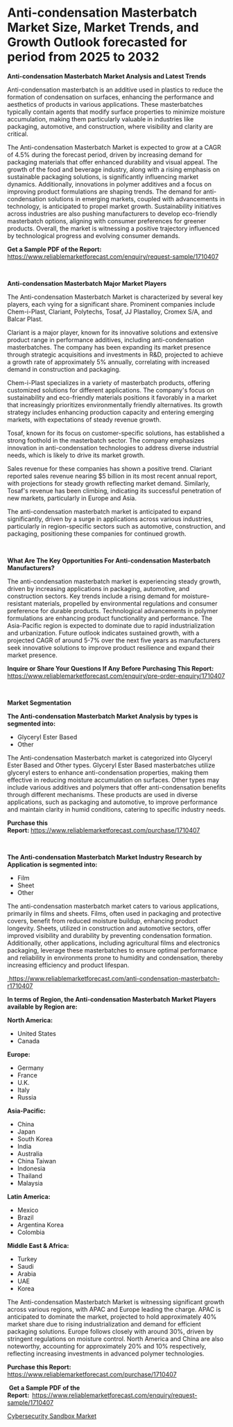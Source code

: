 <p><h1>Anti-condensation Masterbatch Market Size, Market Trends, and Growth Outlook forecasted for period from 2025 to 2032</h1></p><p><strong>Anti-condensation Masterbatch Market Analysis and Latest Trends</strong></p>
<p><p>Anti-condensation masterbatch is an additive used in plastics to reduce the formation of condensation on surfaces, enhancing the performance and aesthetics of products in various applications. These masterbatches typically contain agents that modify surface properties to minimize moisture accumulation, making them particularly valuable in industries like packaging, automotive, and construction, where visibility and clarity are critical.</p><p>The Anti-condensation Masterbatch Market is expected to grow at a CAGR of 4.5% during the forecast period, driven by increasing demand for packaging materials that offer enhanced durability and visual appeal. The growth of the food and beverage industry, along with a rising emphasis on sustainable packaging solutions, is significantly influencing market dynamics. Additionally, innovations in polymer additives and a focus on improving product formulations are shaping trends. The demand for anti-condensation solutions in emerging markets, coupled with advancements in technology, is anticipated to propel market growth. Sustainability initiatives across industries are also pushing manufacturers to develop eco-friendly masterbatch options, aligning with consumer preferences for greener products. Overall, the market is witnessing a positive trajectory influenced by technological progress and evolving consumer demands.</p></p>
<p><strong>Get a Sample PDF of the Report:&nbsp;</strong> <a href="https://www.reliablemarketforecast.com/enquiry/request-sample/1710407?utm_campaign=2479&utm_medium=2&utm_source=Github&utm_content=ia&utm_term=27032025&utm_id=anti-condensation-masterbatch">https://www.reliablemarketforecast.com/enquiry/request-sample/1710407</a></p>
<p>&nbsp;</p>
<p><strong>Anti-condensation Masterbatch Major Market Players</strong></p>
<p><p>The Anti-condensation Masterbatch Market is characterized by several key players, each vying for a significant share. Prominent companies include Chem-i-Plast, Clariant, Polytechs, Tosaf, JJ Plastalloy, Cromex S/A, and Balcar Plast.</p><p>Clariant is a major player, known for its innovative solutions and extensive product range in performance additives, including anti-condensation masterbatches. The company has been expanding its market presence through strategic acquisitions and investments in R&D, projected to achieve a growth rate of approximately 5% annually, correlating with increased demand in construction and packaging.</p><p>Chem-i-Plast specializes in a variety of masterbatch products, offering customized solutions for different applications. The company's focus on sustainability and eco-friendly materials positions it favorably in a market that increasingly prioritizes environmentally friendly alternatives. Its growth strategy includes enhancing production capacity and entering emerging markets, with expectations of steady revenue growth.</p><p>Tosaf, known for its focus on customer-specific solutions, has established a strong foothold in the masterbatch sector. The company emphasizes innovation in anti-condensation technologies to address diverse industrial needs, which is likely to drive its market growth.</p><p>Sales revenue for these companies has shown a positive trend. Clariant reported sales revenue nearing $5 billion in its most recent annual report, with projections for steady growth reflecting market demand. Similarly, Tosaf's revenue has been climbing, indicating its successful penetration of new markets, particularly in Europe and Asia.</p><p>The anti-condensation masterbatch market is anticipated to expand significantly, driven by a surge in applications across various industries, particularly in region-specific sectors such as automotive, construction, and packaging, positioning these companies for continued growth.</p></p>
<p>&nbsp;</p>
<p><strong>What Are The Key Opportunities For Anti-condensation Masterbatch Manufacturers?</strong></p>
<p><p>The anti-condensation masterbatch market is experiencing steady growth, driven by increasing applications in packaging, automotive, and construction sectors. Key trends include a rising demand for moisture-resistant materials, propelled by environmental regulations and consumer preference for durable products. Technological advancements in polymer formulations are enhancing product functionality and performance. The Asia-Pacific region is expected to dominate due to rapid industrialization and urbanization. Future outlook indicates sustained growth, with a projected CAGR of around 5-7% over the next five years as manufacturers seek innovative solutions to improve product resilience and expand their market presence.</p></p>
<p><strong>Inquire or Share Your Questions If Any Before Purchasing This Report:</strong> <a href="https://www.reliablemarketforecast.com/enquiry/pre-order-enquiry/1710407?utm_campaign=2479&utm_medium=2&utm_source=Github&utm_content=ia&utm_term=27032025&utm_id=anti-condensation-masterbatch">https://www.reliablemarketforecast.com/enquiry/pre-order-enquiry/1710407</a></p>
<p>&nbsp;</p>
<p><strong>Market Segmentation</strong></p>
<p><strong>The Anti-condensation Masterbatch Market Analysis by types is segmented into:</strong></p>
<p><ul><li>Glyceryl Ester Based</li><li>Other</li></ul></p>
<p><p>The Anti-condensation Masterbatch market is categorized into Glyceryl Ester Based and Other types. Glyceryl Ester Based masterbatches utilize glyceryl esters to enhance anti-condensation properties, making them effective in reducing moisture accumulation on surfaces. Other types may include various additives and polymers that offer anti-condensation benefits through different mechanisms. These products are used in diverse applications, such as packaging and automotive, to improve performance and maintain clarity in humid conditions, catering to specific industry needs.</p></p>
<p><strong>Purchase this Report:&nbsp;</strong><a href="https://www.reliablemarketforecast.com/purchase/1710407?utm_campaign=2479&utm_medium=2&utm_source=Github&utm_content=ia&utm_term=27032025&utm_id=anti-condensation-masterbatch">https://www.reliablemarketforecast.com/purchase/1710407</a></p>
<p>&nbsp;</p>
<p><strong>The Anti-condensation Masterbatch Market Industry Research by Application is segmented into:</strong></p>
<p><ul><li>Film</li><li>Sheet</li><li>Other</li></ul></p>
<p><p>The anti-condensation masterbatch market caters to various applications, primarily in films and sheets. Films, often used in packaging and protective covers, benefit from reduced moisture buildup, enhancing product longevity. Sheets, utilized in construction and automotive sectors, offer improved visibility and durability by preventing condensation formation. Additionally, other applications, including agricultural films and electronics packaging, leverage these masterbatches to ensure optimal performance and reliability in environments prone to humidity and condensation, thereby increasing efficiency and product lifespan.</p></p>
<p><a href="https://www.reliablemarketforecast.com/anti-condensation-masterbatch-r1710407?utm_campaign=2479&utm_medium=2&utm_source=Github&utm_content=ia&utm_term=27032025&utm_id=anti-condensation-masterbatch">&nbsp;https://www.reliablemarketforecast.com/anti-condensation-masterbatch-r1710407</a></p>
<p><strong>In terms of Region, the Anti-condensation Masterbatch Market Players available by Region are:</strong></p>
<p>
    <p> <strong> North America: </strong>
        <ul>
            <li>United States</li>
            <li>Canada</li>
        </ul>
        </p> 
    <p> <strong> Europe: </strong>
        <ul>
            <li>Germany</li>
            <li>France</li>
            <li>U.K.</li>
            <li>Italy</li>
            <li>Russia</li>
        </ul>
        </p> 
    <p> <strong> Asia-Pacific: </strong>
        <ul>
            <li>China</li>
            <li>Japan</li>
            <li>South Korea</li>
            <li>India</li>
            <li>Australia</li>
            <li>China Taiwan</li>
            <li>Indonesia</li>
            <li>Thailand</li>
            <li>Malaysia</li>
        </ul>
        </p> 
    <p> <strong> Latin America: </strong>
        <ul>
            <li>Mexico</li>
            <li>Brazil</li>
            <li>Argentina Korea</li>
            <li>Colombia</li>
        </ul>
        </p> 
    <p> <strong> Middle East & Africa: </strong>
        <ul>
            <li>Turkey</li>
            <li>Saudi</li>
            <li>Arabia</li>
            <li>UAE</li>
            <li>Korea</li>
        </ul>
    </p>
    </p>
<p><p>The Anti-condensation Masterbatch Market is witnessing significant growth across various regions, with APAC and Europe leading the charge. APAC is anticipated to dominate the market, projected to hold approximately 40% market share due to rising industrialization and demand for efficient packaging solutions. Europe follows closely with around 30%, driven by stringent regulations on moisture control. North America and China are also noteworthy, accounting for approximately 20% and 10% respectively, reflecting increasing investments in advanced polymer technologies.</p></p>
<p><strong>Purchase this Report: </strong><a href="https://www.reliablemarketforecast.com/purchase/1710407?utm_campaign=2479&utm_medium=2&utm_source=Github&utm_content=ia&utm_term=27032025&utm_id=anti-condensation-masterbatch">https://www.reliablemarketforecast.com/purchase/1710407</a></p>
<p>&nbsp;<strong>Get a Sample PDF of the Report:&nbsp;&nbsp;</strong><a href="https://www.reliablemarketforecast.com/enquiry/request-sample/1710407?utm_campaign=2479&utm_medium=2&utm_source=Github&utm_content=ia&utm_term=27032025&utm_id=anti-condensation-masterbatch">https://www.reliablemarketforecast.com/enquiry/request-sample/1710407</a></p>
<p><strong></strong></p>
<p><p><a href="https://github.com/tanckfelli84/Market-Research-Report-List-1/blob/main/cybersecurity-sandbox-market.md?utm_campaign=2479&utm_medium=2&utm_source=Github&utm_content=ia&utm_term=27032025&utm_id=anti-condensation-masterbatch">Cybersecurity Sandbox Market</a></p></p>